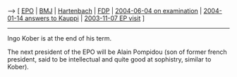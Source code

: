 \--\> \[ [ EPO](SwpatepoEn "wikilink") \| [ BMJ](SwpatbmjDe "wikilink")
\| [ Hartenbach](AlfredHartenbachDe "wikilink") \| [
FDP](SwpatfdpDe "wikilink") \| [ 2004-06-04 on
examination](Kober040604De "wikilink") \| [ 2004-01-14 answers to
Kauppi](Kober040114En "wikilink") \| [ 2003-11-07 EP
visit](Kober031107En "wikilink") \]

------------------------------------------------------------------------

Ingo Kober is at the end of his term.

The next president of the EPO will be Alain Pompidou (son of former
french president, said to be intellectual and quite good at sophistry,
similar to Kober).

